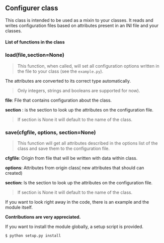## Configurer class

This class is intended to be used as a mixin to your classes.
It reads and writes configuration files based on attributes present in
an INI file and your classes.

#### List of functions in the class


### load(file,section=None)

> This function, when called, will set all configuration options written
in the file to your class (see the ```example.py```).

The attributes are converted to its correct type automatically.

> Only integers, strings and booleans are supported for now).

**file**: File that contains configuration about the class.

**section** : is the section to look up the attributes on the configuration
file.

> If section is None it will default to the name of the class.

### save(cfgfile, options, section=None)

> This function will get all attributes described in the options list of the class and save them to the configuration file.

**cfgfile**: Origin from file that will be written with data within class.

**options**: Attributes from origin class( new attributes that should can created)

**section:** Is the section to look up the attributes on the configuration
file.

> If section is None it will default to the name of the class.

If you want to look right away in the code, there is an example and the
module itself.

**Contributions are very appreciated.**

If you want to install the module globally, a setup script is provided.

```
$ python setup.py install
```
